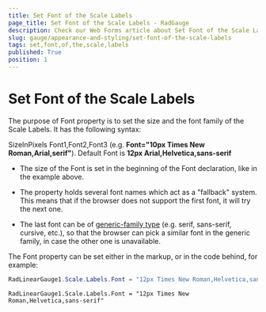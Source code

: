 ```yaml
---
title: Set Font of the Scale Labels
page_title: Set Font of the Scale Labels - RadGauge
description: Check our Web Forms article about Set Font of the Scale Labels.
slug: gauge/appearance-and-styling/set-font-of-the-scale-labels
tags: set,font,of,the,scale,labels
published: True
position: 1
---
```


# Set Font of the Scale Labels

The purpose of Font property is to set the size and the font family of the Scale Labels. It has the following syntax:

SizeInPixels Font1,Font2,Font3 (e.g. **Font="10px Times New Roman,Arial,serif"**). Default Font is **12px Arial,Helvetica,sans-serif**

* The size of the Font is set in the beginning of the Font declaration, like in the example above.

* The property holds several font names which act as a "fallback" system. This means that if the browser does not support the first font, it will try the next one.

* The last font can be of [generic-family type](https://en.wikipedia.org/wiki/Font_family_%28HTML%29#Generic_font_families) (e.g. serif, sans-serif, cursive, etc.), so that the browser can pick a similar font in the generic family, in case the other one is unavailable.

The Font property can be set either in the markup, or in the code behind, for example:

````C#
RadLinearGauge1.Scale.Labels.Font = "12px Times New Roman,Helvetica,sans-serif";
````
````VB
RadLinearGauge1.Scale.Labels.Font = "12px Times New Roman,Helvetica,sans-serif"
````

